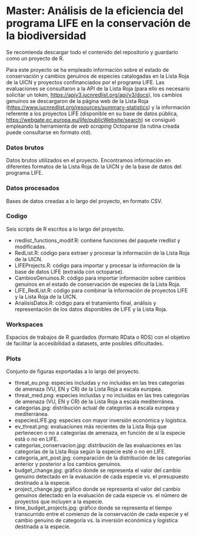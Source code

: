 # Master: Análisis de la eficiencia del programa LIFE en la conservación de la biodiversidad

Se recomienda descargar todo el contenido del repositorio y guardarlo como un proyecto de R.

Para este proyecto se ha empleado información sobre el estado de conservación y cambios genuinos de especies catalogadas en la Lista Roja de la UICN y proyectos confinanciados por el programa LIFE. Las evaluaciones se consultaron a la API de la Lista Roja (para ello es necesario solicitar un token, https://apiv3.iucnredlist.org/api/v3/docs), los cambios genuinos se descargaron de la página web de la Lista Roja (https://www.iucnredlist.org/resources/summary-statistics) y la información referente a los proyectos LIFE (disponible en su base de datos pública, https://webgate.ec.europa.eu/life/publicWebsite/search) se consiguió empleando la herramienta de *web scraping* Octoparse (la rutina creada puede consultarse en formato otd).

### Datos brutos
Datos brutos utilizados en el proyecto. Encontramos información en diferentes formatos de la Lista Roja de la UICN y de la base de datos del programa LIFE.

### Datos procesados
Bases de datos creadas a lo largo del proyecto, en formato CSV.

### Codigo
Seis scripts de R escritos a lo largo del proyecto. 
  - rredlist_functions_modif.R: contiene funciones del paquete rredlist y modificadas.
  - RedList.R: código para extraer y procesar la información de la Lista Roja de la UICN.
  - LIFEProjects.R: código para importar y procesar la información de la base de datos LIFE (extraida con octoparse).
  - CambiosGenuinos.R: código para importar información sobre cambios genuinos en el estado de conservación de especies de la Lista Roja.
  - LIFE_RedList.R: código para combinar la información de proyectos LIFE y la Lista Roja de la UICN.
  - AnalisisDatos.R: código para el tratamiento final, análisis y representación de los datos disponibles de LIFE y la Lista Roja.
            
### Workspaces
Espacios de trabajos de R guardados (formato RData o RDS) con el objetivo de facilitar la accesibilidad a datasets, ante posibles dificultades.

### Plots
Conjunto de figuras exportadas a lo largo del proyecto.
  - threat_eu.png: especies incluidas y no incluidas en las tres categorías de amenaza (VU, EN y CR) de la Lista Roja a escala europea.
  - threat_med.png: especies incluidas y no incluidas en las tres categorías de amenaza (VU, EN y CR) de la Lista Roja a escala mediterránea.
  - categorias.jpg: distribución actual de categorías a escala europea y mediterránea.
  - especiesLIFE.jpg: especies con mayor inversión económica y logística.
  - ev_threat.png: evaluaciones más recientes de la Lista Roja que pertenecen o no a categorías de amenaza, en función de si la especie está o no en LIFE.
  - categorias_conservacion.jpg: distribución de las evaluaciones en las categorías de la Lista Roja según la especie esté o no en LIFE.
  - categoria_ant_post.jpg: comparación de la distribución de las categorías anterior y posterior a los cambios genuinos.
  - budget_change.jpg: gráfico donde se representa el valor del cambio genuino detectado en la evaluación de cada especie vs. el presupuesto destinado a la especie.
  - project_change.jpg: gráfico donde se representa el valor del cambio genuinos detectado en la evaluación de cada especie vs. el número de proyectos que incluyen a la especie.
  - time_budget_projects.jpg: gráfico donde se representa el tiempo transcurrido entre el comienzo de la conservación de cada especie y el cambio genuino de categoría vs. la inversión económica y logística destinada a la especie.
